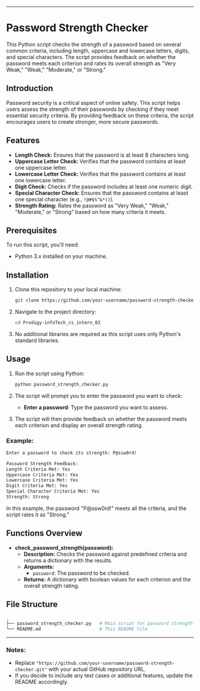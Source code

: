 
---

# Password Strength Checker

This Python script checks the strength of a password based on several common criteria, including length, uppercase and lowercase letters, digits, and special characters. The script provides feedback on whether the password meets each criterion and rates its overall strength as "Very Weak," "Weak," "Moderate," or "Strong."


## Introduction

Password security is a critical aspect of online safety. This script helps users assess the strength of their passwords by checking if they meet essential security criteria. By providing feedback on these criteria, the script encourages users to create stronger, more secure passwords.

## Features

- **Length Check:** Ensures that the password is at least 8 characters long.
- **Uppercase Letter Check:** Verifies that the password contains at least one uppercase letter.
- **Lowercase Letter Check:** Verifies that the password contains at least one lowercase letter.
- **Digit Check:** Checks if the password includes at least one numeric digit.
- **Special Character Check:** Ensures that the password contains at least one special character (e.g., `!@#$%^&*()`).
- **Strength Rating:** Rates the password as "Very Weak," "Weak," "Moderate," or "Strong" based on how many criteria it meets.

## Prerequisites

To run this script, you'll need:

- Python 3.x installed on your machine.

## Installation

1. Clone this repository to your local machine:

   ```bash
   git clone https://github.com/your-username/password-strength-checker.git
   ```

2. Navigate to the project directory:

   ```bash
   cd Prodigy-infoTech_cs_intern_03
   ```

3. No additional libraries are required as this script uses only Python's standard libraries.

## Usage

1. Run the script using Python:

   ```bash
   python password_strength_checker.py
   ```

2. The script will prompt you to enter the password you want to check:

   - **Enter a password**: Type the password you want to assess.

3. The script will then provide feedback on whether the password meets each criterion and display an overall strength rating.

### Example:

```bash
Enter a password to check its strength: P@ssw0rd!

Password Strength Feedback:
Length Criteria Met: Yes
Uppercase Criteria Met: Yes
Lowercase Criteria Met: Yes
Digit Criteria Met: Yes
Special Character Criteria Met: Yes
Strength: Strong
```

In this example, the password "P@ssw0rd!" meets all the criteria, and the script rates it as "Strong."

## Functions Overview

- **check_password_strength(password):**
  - **Description:** Checks the password against predefined criteria and returns a dictionary with the results.
  - **Arguments:**
    - `password`: The password to be checked.
  - **Returns:** A dictionary with boolean values for each criterion and the overall strength rating.

## File Structure

```bash
.
├── password_strength_checker.py   # Main script for password strength checking
└── README.md                      # This README file
```


---

### Notes:
- Replace `"https://github.com/your-username/password-strength-checker.git"` with your actual GitHub repository URL.
- If you decide to include any test cases or additional features, update the README accordingly.
